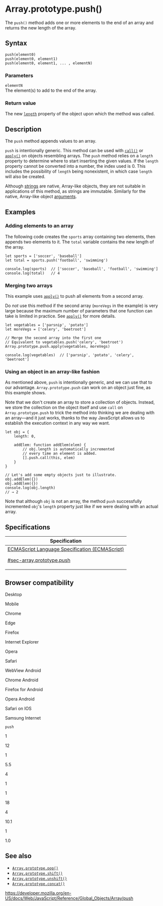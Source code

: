 # Array.prototype.push()

The `push()` method adds one or more elements to the end of an array and returns the new length of the array.

## Syntax

    push(element0)
    push(element0, element1)
    push(element0, element1, ... , elementN)

### Parameters

`elementN`  
The element(s) to add to the end of the array.

### Return value

The new [`length`](length) property of the object upon which the method was called.

## Description

The `push` method appends values to an array.

`push` is intentionally generic. This method can be used with [`call()`](../function/call) or [`apply()`](../function/apply) on objects resembling arrays. The `push` method relies on a `length` property to determine where to start inserting the given values. If the `length` property cannot be converted into a number, the index used is 0. This includes the possibility of `length` being nonexistent, in which case `length` will also be created.

Although [strings](../string) are native, Array-like objects, they are not suitable in applications of this method, as strings are immutable. Similarly for the native, Array-like object [arguments](../../functions/arguments).

## Examples

### Adding elements to an array

The following code creates the `sports` array containing two elements, then appends two elements to it. The `total` variable contains the new length of the array.

    let sports = ['soccer', 'baseball']
    let total = sports.push('football', 'swimming')

    console.log(sports)  // ['soccer', 'baseball', 'football', 'swimming']
    console.log(total)   // 4

### Merging two arrays

This example uses [`apply()`](../function/apply) to push all elements from a second array.

Do _not_ use this method if the second array (`moreVegs` in the example) is very large because the maximum number of parameters that one function can take is limited in practice. See [`apply()`](../function/apply) for more details.

    let vegetables = ['parsnip', 'potato']
    let moreVegs = ['celery', 'beetroot']

    // Merge the second array into the first one
    // Equivalent to vegetables.push('celery', 'beetroot')
    Array.prototype.push.apply(vegetables, moreVegs)

    console.log(vegetables)  // ['parsnip', 'potato', 'celery', 'beetroot']

### Using an object in an array-like fashion

As mentioned above, `push` is intentionally generic, and we can use that to our advantage. `Array.prototype.push` can work on an object just fine, as this example shows.

Note that we don't create an array to store a collection of objects. Instead, we store the collection on the object itself and use `call` on `Array.prototype.push` to trick the method into thinking we are dealing with an array—and it just works, thanks to the way JavaScript allows us to establish the execution context in any way we want.

    let obj = {
        length: 0,

        addElem: function addElem(elem) {
            // obj.length is automatically incremented
            // every time an element is added.
            [].push.call(this, elem)
        }
    }

    // Let's add some empty objects just to illustrate.
    obj.addElem({})
    obj.addElem({})
    console.log(obj.length)
    // → 2

Note that although `obj` is not an array, the method `push` successfully incremented `obj`'s `length` property just like if we were dealing with an actual array.

## Specifications

<table><thead><tr class="header"><th>Specification</th></tr></thead><tbody><tr class="odd"><td><a href="https://tc39.es/ecma262/#sec-array.prototype.push">ECMAScript Language Specification (ECMAScript) 
<br/>

<span class="small">#sec-array.prototype.push</span></a></td></tr></tbody></table>

## Browser compatibility

Desktop

Mobile

Chrome

Edge

Firefox

Internet Explorer

Opera

Safari

WebView Android

Chrome Android

Firefox for Android

Opera Android

Safari on IOS

Samsung Internet

`push`

1

12

1

5.5

4

1

1

18

4

10.1

1

1.0

## See also

-   [`Array.prototype.pop()`](pop)
-   [`Array.prototype.shift()`](shift)
-   [`Array.prototype.unshift()`](unshift)
-   [`Array.prototype.concat()`](concat)

<a href="https://developer.mozilla.org/en-US/docs/Web/JavaScript/Reference/Global_Objects/Array/push" class="_attribution-link">https://developer.mozilla.org/en-US/docs/Web/JavaScript/Reference/Global_Objects/Array/push</a>

